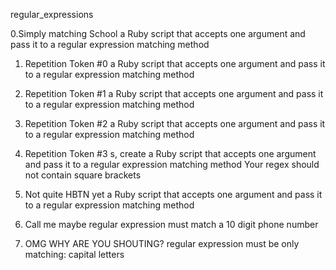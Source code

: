 regular_expressions

0.Simply matching School
     a Ruby script that accepts one argument and pass it to a regular expression matching method

1. Repetition Token #0 
a Ruby script that accepts one argument and pass it to a regular expression matching method

2. Repetition Token #1 
 a Ruby script that accepts one argument and pass it to a regular expression matching method
 3. Repetition Token #2 
  a Ruby script that accepts one argument and pass it to a regular expression matching method
  4. Repetition Token #3 
  s, create a Ruby script that accepts one argument and pass it to a regular expression matching method
Your regex should not contain square brackets
5. Not quite HBTN yet 
a Ruby script that accepts one argument and pass it to a regular expression matching method

6. Call me maybe 
 regular expression must match a 10 digit phone number

 7. OMG WHY ARE YOU SHOUTING? 
 regular expression must be only matching: capital letters